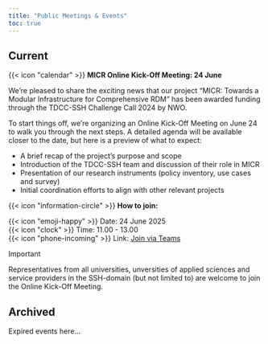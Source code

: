 ```yaml
---
title: "Public Meetings & Events"
toc: true
---
```


## Current 
{{< icon "calendar" >}} **MICR Online Kick-Off Meeting: 24 June**

We’re pleased to share the exciting news that our project “MICR: Towards a Modular Infrastructure for Comprehensive RDM” has been awarded funding through the TDCC-SSH Challenge Call 2024 by NWO. 

To start things off, we’re organizing an Online Kick-Off Meeting on June 24 to walk you through the next steps. A detailed agenda will be available closer to the date, but here is a preview of what to expect: 

* A brief recap of the project’s purpose and scope 
* Introduction of the TDCC-SSH team and discussion of their role in MICR 
* Presentation of our research instruments (policy inventory, use cases and survey) 
* Initial coordination efforts to align with other relevant projects

{{< icon "information-circle" >}} **How to join:**

{{< icon "emoji-happy" >}} Date: 24 June 2025 <br>
{{< icon "clock" >}} Time: 11.00 - 13.00 <br>
{{< icon "phone-incoming" >}} Link: <a href="https://teams.microsoft.com/l/meetup-join/19%3ameeting_MWJiNmU0NGYtODJjYi00NDc5LTk3NTEtZDdiZjIyMThhZjhh%40thread.v2/0?context=%7b%22Tid%22%3a%22a0f1cacd-618c-4403-b945-76fb3d6874e5%22%2c%22Oid%22%3a%2280d986c5-6780-4ccd-955e-7a0bf3f08e5a%22%7d">Join via Teams</a>

>[!IMPORTANT]
>Representatives from all universities, unversities of applied sciences and service providers in the SSH-domain (but not limited to) are welcome to join the Online Kick-Off Meeting. 

## Archived
Expired events here...
